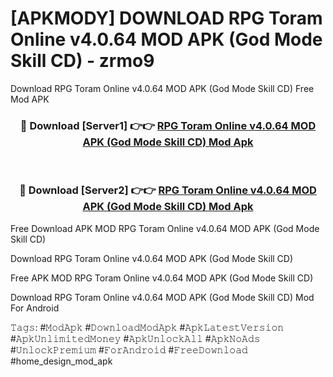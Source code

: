 # [APKMODY] DOWNLOAD RPG Toram Online v4.0.64 MOD APK (God Mode Skill CD) - zrmo9
Download RPG Toram Online v4.0.64 MOD APK (God Mode Skill CD) Free Mod APK

<div align="center">
<h3>🔴 Download [Server1] 👉👉 <a href="https://apk-comot.site?title=RPG_Toram_Online_v4.0.64_MOD_APK_(God_Mode_Skill_CD)">RPG Toram Online v4.0.64 MOD APK (God Mode Skill CD) Mod Apk</a></h3><br>

<h3>🔴 Download [Server2] 👉👉 <a href="https://apk-comot.site?title=RPG_Toram_Online_v4.0.64_MOD_APK_(God_Mode_Skill_CD)">RPG Toram Online v4.0.64 MOD APK (God Mode Skill CD) Mod Apk</a></h3>
</div>


Free Download APK MOD RPG Toram Online v4.0.64 MOD APK (God Mode Skill CD)

Download RPG Toram Online v4.0.64 MOD APK (God Mode Skill CD) 

Free APK MOD RPG Toram Online v4.0.64 MOD APK (God Mode Skill CD) 

Download RPG Toram Online v4.0.64 MOD APK (God Mode Skill CD) Mod For Android

𝚃𝚊𝚐𝚜: #𝙼𝚘𝚍𝙰𝚙𝚔 #𝙳𝚘𝚠𝚗𝚕𝚘𝚊𝚍𝙼𝚘𝚍𝙰𝚙𝚔 #𝙰𝚙𝚔𝙻𝚊𝚝𝚎𝚜𝚝𝚅𝚎𝚛𝚜𝚒𝚘𝚗 #𝙰𝚙𝚔𝚄𝚗𝚕𝚒𝚖𝚒𝚝𝚎𝚍𝙼𝚘𝚗𝚎𝚢 #𝙰𝚙𝚔𝚄𝚗𝚕𝚘𝚌𝚔𝙰𝚕𝚕 #𝙰𝚙𝚔𝙽𝚘𝙰𝚍𝚜 #𝚄𝚗𝚕𝚘𝚌𝚔𝙿𝚛𝚎𝚖𝚒𝚞𝚖 #𝙵𝚘𝚛𝙰𝚗𝚍𝚛𝚘𝚒𝚍 #𝙵𝚛𝚎𝚎𝙳𝚘𝚠𝚗𝚕𝚘𝚊𝚍 #home_design_mod_apk